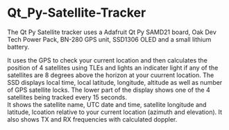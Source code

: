 # Qt_Py-Satellite-Tracker

The Qt Py Satellite tracker uses a Adafruit Qt Py SAMD21 board, Oak Dev Tech Power Pack,
BN-280 GPS unit, SSD1306 OLED and a small lithium battery.

It uses the GPS to check your current location and then calculates the position of 4 satellites
using TLEs and lights an indicater light if any of the satellites are 8 degrees above the horizon at your
cuurrent location.
The SSD displays local time, local latitude, longitude, altitude as well as number of GPS satellite locks.
The lower part of the display shows one of the 4 satellites being tracked every 15 seconds.  
It shows the satellite name, UTC date and time, satellite longitude and latitude, lcoation relative to your current location (azimuth and elevation).
It also shows TX and RX frequencies with calculated doppler.

